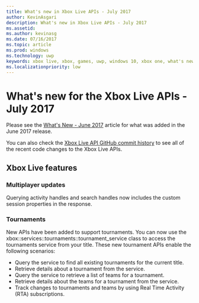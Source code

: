 ```yaml
---
title: What's new in Xbox Live APIs - July 2017
author: KevinAsgari
description: What's new in Xbox Live APIs - July 2017
ms.assetid: 
ms.author: kevinasg
ms.date: 07/16/2017
ms.topic: article
ms.prod: windows
ms.technology: uwp
keywords: xbox live, xbox, games, uwp, windows 10, xbox one, what's new, july 2017
ms.localizationpriority: low
---
```


# What's new for the Xbox Live APIs - July 2017

Please see the [What's New - June 2017](1706-whats-new.md) article for what was added in the June 2017 release.

You can also check the [Xbox Live API GitHub commit history](https://github.com/Microsoft/xbox-live-api/commits/master) to see all of the recent code changes to the Xbox Live APIs.

## Xbox Live features

### Multiplayer updates

Querying activity handles and search handles now includes the custom session properties in the response.

### Tournaments

New APIs have been added to support tournaments. You can now use the xbox::services::tournaments::tournament_service class to access the tournaments service from your title.
These new tournament APIs enable the following scenarios:
* Query the service to find all existing tournaments for the current title.
* Retrieve details about a tournament from the service.
* Query the service to retrieve a list of teams for a tournament.
* Retrieve details about the teams for a tournament from the service.
* Track changes to tournaments and teams by using Real Time Activity (RTA) subscriptions.
